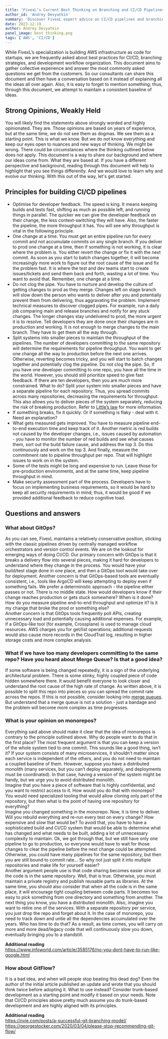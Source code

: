 ```yaml
---
title: 'FivexL’s Current Best Thinking on Branching and CI/CD Pipelines'
author_id: 'Andrey Devyatkin'
summary: 'Discover FivexL expert advice on CI/CD pipelines and branching strategies, combining years of hands-on AWS infrastructure experience.'
date: 2023-12-19
author: Andrey Devyatkin
panel_image: best thinking.png
tags: ['AWS', 'CI/CD']
---
```

While FivexL’s specialization is building AWS infrastructure as code for startups, we are frequently asked about best practices for CI/CD, branching strategies, and development workflow organization. This document aims to gather collective experience and answer the most commonly asked questions we get from the customers. So our consultants can share this document and then have a conversation based on it instead of explaining all the ideas all over again. Also, it is easy to forget to mention something; thus, through this document, we attempt to maintain a consistent baseline of ideas.  
## Strong Opinions, Weakly Held  
You will likely find the statements above strongly worded and highly opinionated. They are. Those opinions are based on years of experience, but at the same time, we do not see them as dogmas. We see them as a starting point. This is what we know. But we do not know everything and keep our eyes open to nuances and new ways of thinking. We might be wrong. There could be circumstances where the thinking outlined below does not apply. This document is a way to share our background and where our ideas come from. What they are based at. If you have a different perspective and background, reading through this document will help to highlight that you see things differently. And we would love to learn why and evolve our thinking. With this out of the way, let's get started.  
## Principles for building CI/CD pipelines  
* Optimise for developer feedback. The speed is king. It means keeping builds and tests fast, shifting as much as possible left, and running things in parallel. The quicker we can give the developer feedback on their change, the less context-switching they will have. Also, the faster the pipeline, the more throughput it has. You will see why throughput is vital in the following principle.  
* One change at a time. You must get an entire pipeline run for every commit and not accumulate commits on any single branch. If you deliver to prod one change at a time, then if something is not working, it is clear where the problem is. You either revert the change or fix it with the next commit. As soon as you start to batch changes together, it will become increasingly more work to figure out the root cause of the issue and fix the problem fast. It is where the test and dev teams start to create issues/tickets and send them back and forth, wasting a lot of time. You want to avoid that. Remember, one change at a time.  
* Do not clog the pipe. You have to nurture and develop the culture of getting changes to prod as they merge. Changes left on stage branch will slow down the person who wants to deliver after you and potentially prevent them from delivering, thus aggravating the problem. Implement technical measures to discover clogged pipes. For example, run a daily job comparing main and release branches and notify for any stuck changes. The longer changes stay undelivered to prod, the more urgent it is to resolve. Tell developers they are done once their changes are in production and working. It is not enough to merge changes to the main branch. They have to get them all the way through.  
* Split systems into smaller pieces to maintain the throughput of the pipelines. The number of developers committing to the same repository will determine the requirements for pipeline throughput. You want to get one change all the way to production before the next one arrives. Otherwise, reverting becomes tricky, and you will start to batch changes together and potentially clog the pipeline. Do not clog the pipe. So, if you have one developer committing to one repo, you have all the time in the world. However, you should still prioritize speed to give fast feedback. If there are ten developers, then you are much more constrained. What to do? Split your system into smaller pieces and have a separate pipeline for each repository. Thus, you spread commits across many repositories, decreasing the requirements for throughput. This also allows you to deliver pieces of the system separately, reducing the risk of breaking production. Refer to [Little’s law](https://en.wikipedia.org/wiki/Little%27s_law#:~:text=If%20the%20mean%20number%20in,jobs%20waiting%20to%20be%20serviced) for more information.  
* If something breaks, fix it quickly. Or if something is flaky - deal with it. Need an explanation?  
* What gets measured gets improved. You have to measure pipeline end-to-end execution time and keep track of it. Another metric is red builds not caused by the developer changes, i.e., issues caused by automation - you have to monitor the number of red builds and see what causes them, sort out the build failure cause, and address the top 3. Do this continuously and work on the top 3. And finally, measure the commitment rate to pipeline throughput per repo. That will highlight issues to work on in the system.  
* Some of the tests might be long and expensive to run. Leave those for pre-production environments, and at the same time, keep pipeline throughput in mind.  
* Make security assessment part of the process. Developers have to focus on implementing business requirements, so it would be hard to keep all security requirements in mind; thus, it would be good if we provided additional feedback to reduce cognitive load.  
## Questions and answers  
### What about GitOps?  
As you can see, FivexL maintains a relatively conservative position, sticking with the classic pipelines driven by centrally managed workflow orchestrators and version control events. We are on the lookout for emerging ways of doing CI/CD. Our primary concern with GitOps is that it breaks a delivery flow into several pieces, making it hard for developers to understand where they change in the process. You would have your build/test stage done in one place, and then a GitOps tool would take over for deployment. Another concern is that GitOps-based tools are eventually consistent, i.e., tools like ArgoCD will keep attempting to deploy even if something fails. We prefer a deterministic approach - the pipeline either passes or not. There is no middle state. How would developers know if their change reaches production or gets stuck somewhere? When is it done? How do you measure pipeline end-to-end throughput and optimize it? Is it my change that broke the prod or something else?  
Another concern is that GitOps tools frequently poll APIs, creating unnecessary load and potentially causing additional expenses. For example, if a GitOps-like tool  (for example, Crossplane) is used to manage cloud resources. AWS charges you for get/list operations; additional requests would also cause more records in the CloudTrail log, resulting in higher storage costs and more complex analysis.  
### What if we have too many developers committing to the same repo? Have you heard about Merge Queue? Is that a good idea?  
If some software is being changed repeatedly, it is a sign of the underlying architectural problem. There is some stinky, highly coupled piece of code hidden somewhere there. It would benefit everyone to look closer and understand the root cause of the high rate of change. As written above, it is possible to split this repo into pieces so you can spread the commit rate across the repos. If this is not possible, consider looking into [merge queues](https://docs.github.com/en/repositories/configuring-branches-and-merges-in-your-repository/configuring-pull-request-merges/managing-a-merge-queue). But understand that a merge queue is not a solution - just a bandage and the problem will become more complex as time progresses.  
### What is your opinion on monorepos?  
Everything said above should make it clear that the idea of monorepos is contrary to the principle outlined above. Why do people want to do that in the first place? The most frequent argument is that you can keep a version of the whole system tied to one commit. This sounds like a good thing, isn’t it? If your system consists of many microservices, it shouldn’t matter since each service is independent of the others, and you do not need to maintain a coupled baseline of them. However, suppose you have a distributed monolith (many services, but you can’t deploy separately, and deployments must be coordinated). In that case, having a version of the system might be handy, but we urge you to avoid distributed monolith.  
Imagine that you have a piece of software that is highly confidential, and you want to restrict access to it. How would you do that with monorepo? You would need specialized tooling that would allow cloning only part of the repository, but then what is the point of having one repository for everything?  
Imagine you changed something in the monorepo. Now, it is time to deliver. Will you rebuild everything and re-run every test on every change? How expensive and slow that would be?
To avoid that, you have to have a sophisticated build and CI/CD system that would be able to determine what has changed and what needs to be built, adding a lot of unnecessary complexity to maintain. Ok, we got through that, but we still have only one pipeline to go to production, so everyone would have to wait for those changes to clear the pipeline before the next change could be attempted. Otherwise, you could have many pipelines for the same repository, but then you are still bound to commit rate… So why not just split it into multiple repositories and make life for yourself easier?  
Another argument people use is that code sharing becomes easier since all the code is in the same repository. Well, that is true. Otherwise, you must maintain a private registry and publish reusable parts as libraries. At the same time, you should also consider that when all the code is in the same place, it will encourage tight coupling between code parts. It becomes too easy to pick something from one directory and something from another. The next thing you know, you have a distributed monolith. Also, imagine you want to retire one of the services. With a separate repository per service, you just drop the repo and forget about it. In the case of monorepo, you need to track down and untie all the dependencies accumulated over the years. Who has time to do that? As a result, as time comes, you will carry on more and more dead/legacy code that will continuously slow you down, eventually bringing you to a standstill.  

  **Additional reading**  
https://www.infoworld.com/article/3585176/no-you-dont-have-to-run-like-google.html
### How about GitFlow?  
It is a bad idea, and when will people stop beating this dead dog? Even the author of the initial article published an update and wrote that you should think twice before adopting it. What to use instead? Consider trunk-based development as a starting point and modify it based on your needs. Note that CI/CD principles above pretty much assume you do trunk-based development and are highly aligned with its principles.  

  **Additional reading**   
https://nvie.com/posts/a-successful-git-branching-model/  
https://georgestocker.com/2020/03/04/please-stop-recommending-git-flow/



